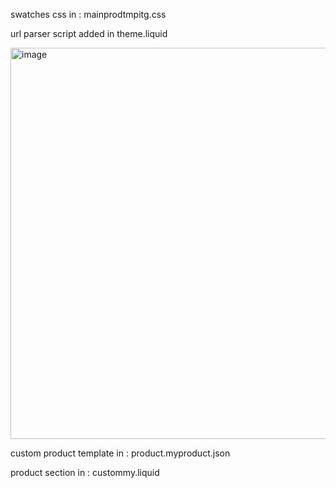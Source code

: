 swatches css in : mainprodtmpitg.css

url parser script added in theme.liquid

<img width="626" alt="image" src="https://github.com/user-attachments/assets/12203273-be91-49c2-95fc-215c7c77a1db" />

custom product template in : product.myproduct.json

product section in : custommy.liquid

